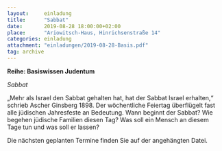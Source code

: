 ```yaml
---
layout:     einladung
title:      "Sabbat"
date:       2019-08-28 18:00:00+02:00
place:      "Ariowitsch-Haus, Hinrichsenstraße 14"
categories: einladung
attachment: "einladungen/2019-08-28-Basis.pdf"
tag: archive
---
```


**Reihe: Basiswissen Judentum**

*Sabbat*

„Mehr als Israel den Sabbat gehalten hat, hat der Sabbat Israel erhalten,“ schrieb Ascher Ginsberg 1898. Der wöchentliche Feiertag überflügelt fast alle jüdischen Jahresfeste an Bedeutung. Wann beginnt der Sabbat? Wie begehen jüdische Familien diesen Tag? Was soll ein Mensch an diesem Tage tun und was soll er lassen?

Die nächsten geplanten Termine finden Sie auf der angehängten Datei.
